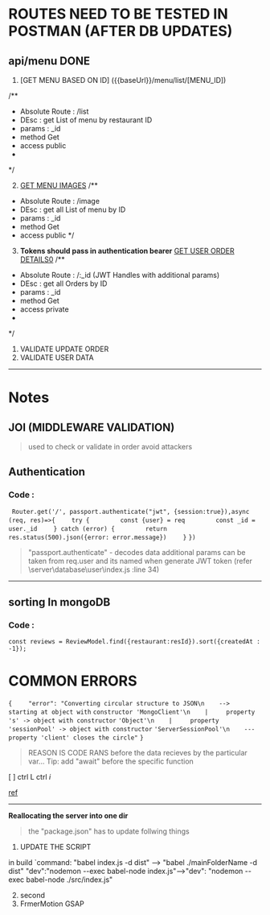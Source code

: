 # ROUTES NEED TO BE TESTED IN POSTMAN (AFTER DB UPDATES)
## api/menu  **DONE**
1. [GET MENU BASED ON ID] ({{baseUrl}}/menu/list/[MENU_ID]) 

/**
 * Absolute Route : /list
 * DEsc : get List of menu by restaurant ID
 * params : _id 
 * method Get
 * access public
 * 
 */

2. [GET MENU IMAGES]({{baseUrl}}/menu/image/[MENU_IMAGE_ID])
/**
 * Absolute Route : /image
 * DEsc : get all List of menu by  ID
 * params : _id 
 * method Get
 * access public 
 */
3. **Tokens should pass in authentication bearer**
[GET USER ORDER DETAILS0]({{baseUrl}}/order/)
/**
 * Absolute Route : /:_id (JWT Handles with additional params)
 * DEsc : get all Orders by  ID
 * params : _id 
 * method Get
 * access private
 * 
 */

1. VALIDATE UPDATE ORDER
2. VALIDATE USER DATA


--------------------------------------------------------------------------------
# **Notes**
## JOI (MIDDLEWARE VALIDATION)
>used to check or validate in order avoid attackers

## Authentication
### Code : 

` Router.get('/', passport.authenticate("jwt", {session:true}),async (req, res)=>{`
`    try {`
`        const {user} = req`
`        const _id = user._id`
`    } catch (error) {`
`        return res.status(500).json({error: error.message})`
`    }`
`}) `
>"passport.authenticate" - decodes data
>additional params can be taken from req.user and its named when generate JWT token (refer \server\database\user\index.js :line 34) 

----------
## sorting In mongoDB
### Code :
`const reviews = ReviewModel.find({restaurant:resId}).sort({createdAt : -1});`

# COMMON ERRORS 

`{`
`    "error": "Converting circular structure to JSON\n    --> starting at object with` `constructor 'MongoClient'\n    |     property 's' -> object with constructor` `'Object'\n    |     property 'sessionPool' -> object with constructor` `'ServerSessionPool'\n    --- property 'client' closes the circle"`
`}`

>REASON IS CODE RANS before the data recieves by the
>particular var... Tip: add "await" before the specific function

[ ] ctrl L
ctrl *i*

[ref](https://github.com/aditya12gusain/zomato-clone-10567/blob/day-20/client/src/components/Restaurant/OrderOnline.jsx)

----------
**Reallocating the server into one dir**
>the "package.json" has to update follwing things
1. UPDATE THE SCRIPT

in build `command:
    "babel index.js -d dist" --> "babel ./mainFolderName -d dist"
    "dev":"nodemon --exec babel-node index.js"-->"dev": "nodemon --exec babel-node ./src/index.js"

2. second
3. FrmerMotion GSAP


